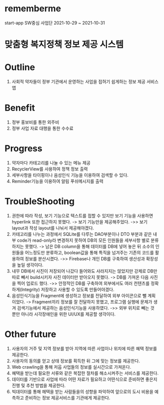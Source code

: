 # rememberme
start-app
SW중심 사업단 2021-10-29 ~ 2021-10-31

# 맞춤형 복지정책 정보 제공 시스템

# Outline
1. 사회적 약자들이 정부 기관에서 운영하는 사업을 접허기 쉽게하는 정보 제공 서비스 앱

# Benefit
1. 정부 홍보비를 통한 외주비
2. 정부 사업 자료 대행을 통한 수수료

# Progress
1. 약자마다 카테고리를 나눌 수 있는 메뉴 제공
2. RecyclerView를 사용하여 정책 정보 출력
3. 세부사항을 타이핑이나 음성인식 기능을 이용하여 검색할 수 있다.
4. Reminder기능을 이용하여 알림 푸쉬메시지를 출력

# TroubleShooting
1. 권한에 따라 작성, 보기 기능으로 텍스트를 접할 수 있지만 보기 기능을 사용하면 hyperlink 또한 접근하지 못했다. -> 보기 기능만을 제공해주었다. ->> 보기 layout과 작성 layout를 나눠서 제공해야겠다.
2. 카테고리를 나누는 과정에서 SQLite를 다루는 DAO부분이나 DTO 부분과 같은 내부 code가 read-only라 변경하지 못하여 DB의 모든 인원들을 세부사항 별로 분류하지는 못했다. -> 남은 DB column을 통해 데이터를 DB에 넣어 놓은 뒤 소수의 인원들을 어느정도만 분류하고, boolean값을 통해 특직을 넘겨주는 기존의 코드를 활용하여 정보를 분산시켰다. ->> Firebase나 개인 DB를 구축하여 생산성과 확장성을 높일 생각이다.
3. 내무 DB에서 사진이 저장되어 나갔다 들어와도 사라지지는 않았지만 강제로 DB만 따로 빼서 build시키자 사진 데이터만 받아오지 못했다. -> DB를 가져온 다음 사진을 찍어 업로드 했다. ->> 안정적인 DB를 구축하여 외부에서도 여러 컨텐츠를 정확하게(Integrity) 저장하고 사용할 수 있도록 만들어야겠다.
4. 음성인식기능을 Fragment에 생성하고 정보를 전달하여 외부 아이콘으로 뺄 계획이었다. -> Fragment끼리 정보를 잘 전달하지 못했고, 프로그램 실행에 문제가 생겨 검색기능에서 제공하는 음성인식기능을 사용하였다. ->> 외부 위치로 빼는 것 뿐만 아니라 시각장애인을 위한 UI/UX를 제공할 생각이다.

# Other future
1. 사용자의 거주 및 지역 정보를 받아 지역에 따른 사업이나 위치에 따른 혜택 정보를 제공한다.
2. 사용자의 동의를 얻고 상태 정보를 획득한 뒤 그에 맞는 정보를 제공한다.
3. Web crawling을 통해 저웁 사업들의 정보를 실시간으로 가져온다.
4. 혜택을 받는데 필요한 서류와 같은 복잡한 절차를 해소시켜주는 서비스를 제공한다.  
5. 데이터를 기반으로 사업에 따라 어떤 자료가 필요하고 어떤식으로 준비하면 좋은지 진행 및 추천 방법을 제공한다.
6. 빅데이터를 통해 헤택을 받는 사람들을의 성향을 파악하여 앞으로의 도시 비용을 예측하고 준비하는 정보 제공서비스를 기관에게 제공한다.

